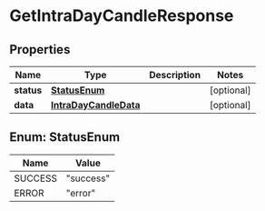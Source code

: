 # GetIntraDayCandleResponse

## Properties
Name | Type | Description | Notes
------------ | ------------- | ------------- | -------------
**status** | [**StatusEnum**](#StatusEnum) |  |  [optional]
**data** | [**IntraDayCandleData**](IntraDayCandleData.md) |  |  [optional]

<a name="StatusEnum"></a>
## Enum: StatusEnum
Name | Value
---- | -----
SUCCESS | &quot;success&quot;
ERROR | &quot;error&quot;
